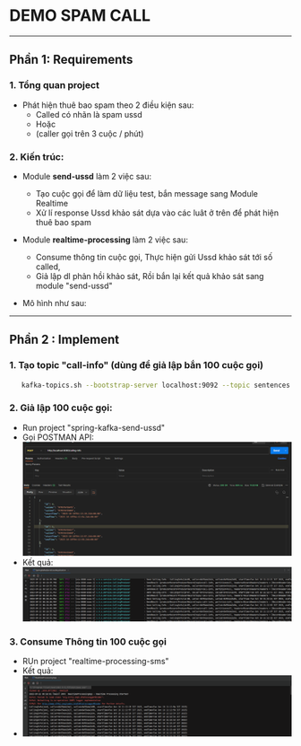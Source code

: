 # DEMO SPAM CALL 

------------------------------------------------------------------------------------------------------------------------
## Phần 1: Requirements
### 1. Tổng quan project 
- Phát hiện thuê bao spam theo 2 điều kiện sau:
   + Called có nhãn là spam ussd
   + Hoặc
   + (caller gọi trên 3 cuộc / phút)


### 2. Kiến trúc:
- Module **send-ussd** làm 2 việc sau:
   + Tạo cuộc gọi để làm dữ liệu test, bắn message sang Module Realtime
   + Xử lí response Ussd khảo sát dựa vào các luât ở trên để phát hiện thuê bao spam

- Module **realtime-processing** làm 2 việc sau:
   + Consume thông tin cuộc gọi, Thực hiện gửi Ussd khảo sát tới số called,
   + Giả lập dl phản hồi khảo sát, Rồi bắn lại kết quả khảo sát sang module "send-ussd"

- Mô hình như sau:

------------------------------------------------------------------------------------------------------------------------
## Phần 2 : Implement

### 1. Tạo topic "call-info" (dùng để giả lập bắn 100 cuộc gọi)

```bash
   kafka-topics.sh --bootstrap-server localhost:9092 --topic sentences --create --partitions 3 --replication-factor 1
```

### 2. Giả lập 100 cuộc gọi:
- Run project "spring-kafka-send-ussd"
- Gọi POSTMAN API:![1.png](IMG_GUIDE/1.png)
- Kết quả:
![2.png](IMG_GUIDE/2.png)
### 3. Consume Thông tin 100 cuộc gọi 
- RUn project "realtime-processing-sms"
- Kết quả:
- ![3.png](IMG_GUIDE/3.png)